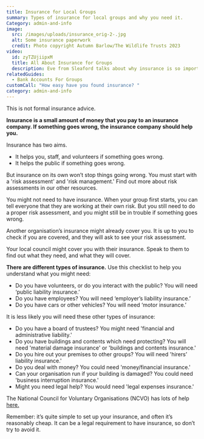 ```yaml
---
title: Insurance for Local Groups
summary: Types of insurance for local groups and why you need it.
Category: admin-and-info
image:
  src: /images/uploads/insurance_orig-2-.jpg
  alt: Some insurance paperwork
  credit: Photo copyright Autumn Barlow/The Wildlife Trusts 2023
video:
  id: zyTZUjiipxM
  title: All About Insurance for Groups
  description: Eve from Sleaford talks about why insurance is so important.
relatedGuides:
  - Bank Accounts For Groups
customCall: "How easy have you found insurance? "
category: admin-and-info
---
```



This is not formal insurance advice.



**Insurance is a small amount of money that you pay to an insurance company. If something goes wrong, the insurance company should help you.**



Insurance has two aims.



* It helps you, staff, and volunteers if something goes wrong.
* It helps the public if something goes wrong.



But insurance on its own won’t stop things going wrong. You must start with a 'risk assessment' and 'risk management.' Find out more about risk assessments in our other resources.



You might not need to have insurance. When your group first starts, you can tell everyone that they are working at their own risk. But you still need to do a proper risk assessment, and you might still be in trouble if something goes wrong.



Another organisation’s insurance might already cover you. It is up to you to check if you are covered, and they will ask to see your risk assessment.



Your local council might cover you with their insurance. Speak to them to find out what they need, and what they will cover.



**There are different types of insurance.** Use this checklist to help you understand what you might need:



* Do you have volunteers, or do you interact with the public? You will need ‘public liability insurance.’
* Do you have employees? You will need ‘employer’s liability insurance.’
* Do you have cars or other vehicles? You will need ‘motor insurance.’



It is less likely you will need these other types of insurance:



* Do you have a board of trustees? You might need 'financial and administrative liability.'
* Do you have buildings and contents which need protecting? You will need 'material damage insurance' or 'buildings and contents insurance.'
* Do you hire out your premises to other groups? You will need 'hirers’ liability insurance.'
* Do you deal with money? You could need 'money/financial insurance.'
* Can your organisation run if your building is damaged? You could need 'business interruption insurance.'
* Might you need legal help? You would need 'legal expenses insurance.'



The National Council for Voluntary Organisations (NCVO) has lots of help [here.](https://knowhow.ncvo.org.uk/organisation/operations/insurance "knowhow.ncvo.org.uk")



Remember: it’s quite simple to set up your insurance, and often it’s reasonably cheap. It can be a legal requirement to have insurance, so don’t try to avoid it.

